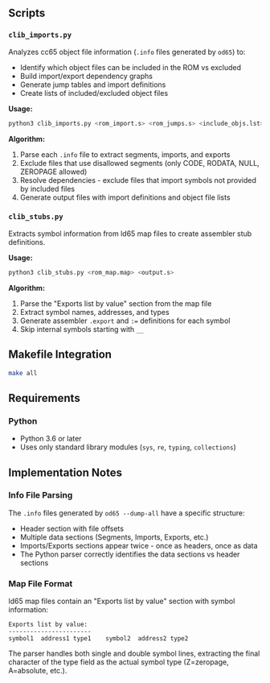 ## Scripts

### `clib_imports.py`

Analyzes cc65 object file information (`.info` files generated by `od65`) to:

- Identify which object files can be included in the ROM vs excluded
- Build import/export dependency graphs
- Generate jump tables and import definitions
- Create lists of included/excluded object files

**Usage:**
```bash
python3 clib_imports.py <rom_import.s> <rom_jumps.s> <include_objs.lst> <exclude_objs.lst> [input.info...]
```

**Algorithm:**
1. Parse each `.info` file to extract segments, imports, and exports
2. Exclude files that use disallowed segments (only CODE, RODATA, NULL, ZEROPAGE allowed)
3. Resolve dependencies - exclude files that import symbols not provided by included files
4. Generate output files with import definitions and object file lists

### `clib_stubs.py`

Extracts symbol information from ld65 map files to create assembler stub definitions.

**Usage:**
```bash
python3 clib_stubs.py <rom_map.map> <output.s>
```

**Algorithm:**
1. Parse the "Exports list by value" section from the map file
2. Extract symbol names, addresses, and types
3. Generate assembler `.export` and `:=` definitions for each symbol
4. Skip internal symbols starting with `__`

## Makefile Integration

```bash
make all
```

## Requirements

### Python
- Python 3.6 or later
- Uses only standard library modules (`sys`, `re`, `typing`, `collections`)

## Implementation Notes

### Info File Parsing
The `.info` files generated by `od65 --dump-all` have a specific structure:
- Header section with file offsets
- Multiple data sections (Segments, Imports, Exports, etc.)
- Imports/Exports sections appear twice - once as headers, once as data
- The Python parser correctly identifies the data sections vs header sections

### Map File Format
ld65 map files contain an "Exports list by value" section with symbol information:
```
Exports list by value:
-----------------------  
symbol1  address1 type1    symbol2  address2 type2
```

The parser handles both single and double symbol lines, extracting the final character of the type field as the actual symbol type (Z=zeropage, A=absolute, etc.).
